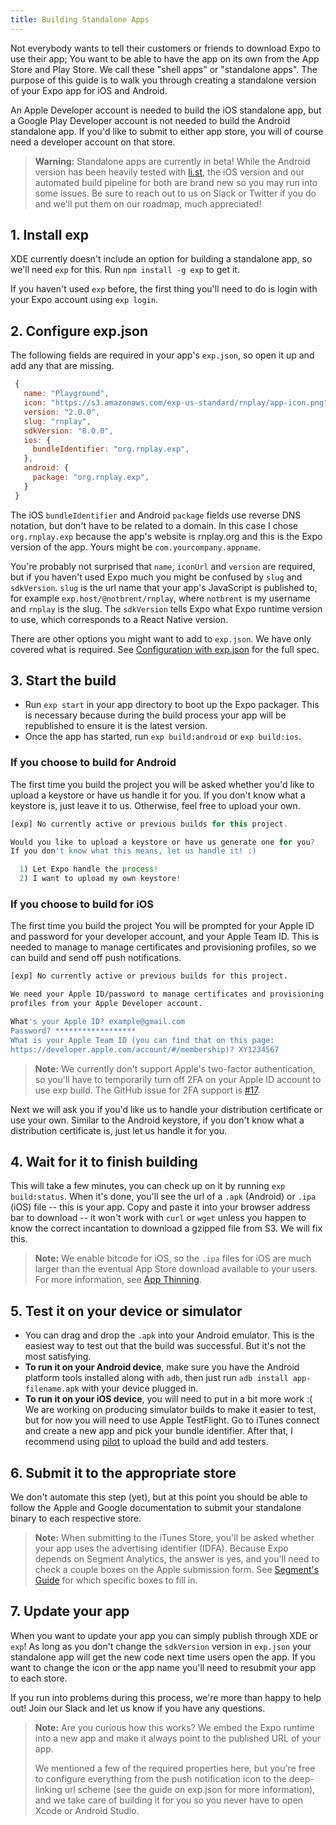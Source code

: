 ```yaml
---
title: Building Standalone Apps
---
```


Not everybody wants to tell their customers or friends to download Expo to use their app; You want to be able to have the app on its own from the App Store and Play Store. We call these "shell apps" or "standalone apps". The purpose of this guide is to walk you through creating a standalone version of your Expo app for iOS and Android.

An Apple Developer account is needed to build the iOS standalone app, but a Google Play Developer account is not needed to build the Android standalone app. If you'd like to submit to either app store, you will of course need a developer account on that store.

> **Warning:** Standalone apps are currently in beta! While the Android version has been heavily tested with [li.st](https://li.st/), the iOS version and our automated build pipeline for both are brand new so you may run into some issues. Be sure to reach out to us on Slack or Twitter if you do and we'll put them on our roadmap, much appreciated!

## 1. Install exp

XDE currently doesn't include an option for building a standalone app, so we'll need `exp` for this. Run `npm install -g exp` to get it.

If you haven't used `exp` before, the first thing you'll need to do is login with your Expo account using `exp login`.

## 2. Configure exp.json

The following fields are required in your app's `exp.json`, so open it up and add any that are missing.

```javascript
 {
   name: "Playground",
   icon: "https://s3.amazonaws.com/exp-us-standard/rnplay/app-icon.png",
   version: "2.0.0",
   slug: "rnplay",
   sdkVersion: "8.0.0",
   ios: {
     bundleIdentifier: "org.rnplay.exp",
   },
   android: {
     package: "org.rnplay.exp",
   }
 }
```

The iOS `bundleIdentifier` and Android `package` fields use reverse DNS notation, but don't have to be related to a domain. In this case I chose `org.rnplay.exp` because the app's website is rnplay.org and this is the Expo version of the app. Yours might be `com.yourcompany.appname`.

You're probably not surprised that `name`, `iconUrl` and `version` are required, but if you haven't used Expo much you might be confused by `slug` and `sdkVersion`. `slug` is the url name that your app's JavaScript is published to, for example `exp.host/@notbrent/rnplay`, where `notbrent` is my username and `rnplay` is the slug. The `sdkVersion` tells Expo what Expo runtime version to use, which corresponds to a React Native version.

There are other options you might want to add to `exp.json`. We have only covered what is required. See [Configuration with exp.json](configuration.html) for the full spec.

## 3. Start the build

-   Run `exp start` in your app directory to boot up the Expo packager. This is necessary because during the build process your app will be republished to ensure it is the latest version.
-   Once the app has started, run `exp build:android` or `exp build:ios`.

### If you choose to build for Android

The first time you build the project you will be asked whether you'd like to upload a keystore or have us handle it for you. If you don't know what a keystore is, just leave it to us. Otherwise, feel free to upload your own.

```javascript
[exp] No currently active or previous builds for this project.

Would you like to upload a keystore or have us generate one for you?
If you don't know what this means, let us handle it! :)

  1) Let Expo handle the process!
  2) I want to upload my own keystore!
```

### If you choose to build for iOS

The first time you build the project You will be prompted for your Apple ID and password for your developer account, and your Apple Team ID. This is needed to manage to manage certificates and provisioning profiles, so we can build and send off push notifications.

```bash
[exp] No currently active or previous builds for this project.

We need your Apple ID/password to manage certificates and provisioning
profiles from your Apple Developer account.

What's your Apple ID? example@gmail.com
Password? ******************
What is your Apple Team ID (you can find that on this page:
https://developer.apple.com/account/#/membership)? XY1234567
```

> **Note:** We currently don't support Apple's two-factor authentication, so you'll have to temporarily turn off 2FA on your Apple ID account to use exp build. The GitHub issue for 2FA support is [#17](https://github.com/exponent/exp/issues/17).

Next we will ask you if you'd like us to handle your distribution certificate or use your own. Similar to the Android keystore, if you don't know what a distribution certificate is, just let us handle it for you.

## 4. Wait for it to finish building

This will take a few minutes, you can check up on it by running `exp build:status`. When it's done, you'll see the url of a `.apk` (Android) or `.ipa` (iOS) file -- this is your app. Copy and paste it into your browser address bar to download -- it won't work with `curl` or `wget` unless you happen to know the correct incantation to download a gzipped file from S3. We will fix this.

> **Note:** We enable bitcode for iOS, so the `.ipa` files for iOS are much larger than the eventual App Store download available to your users. For more information, see [App Thinning](https://developer.apple.com/library/content/documentation/IDEs/Conceptual/AppDistributionGuide/AppThinning/AppThinning.html).

## 5. Test it on your device or simulator

-   You can drag and drop the `.apk` into your Android emulator. This is the easiest way to test out that the build was successful. But it's not the most satisfying.
-   **To run it on your Android device**, make sure you have the Android platform tools installed along with `adb`, then just run `adb install app-filename.apk` with your device plugged in.
-   **To run it on your iOS device**, you will need to put in a bit more work :( We are working on producing simulator builds to make it easier to test, but for now you will need to use Apple TestFlight. Go to iTunes connect and create a new app and pick your bundle identifier. After that, I recommend using [pilot](https://github.com/fastlane/fastlane/tree/master/pilot) to upload the build and add testers.

## 6. Submit it to the appropriate store

We don't automate this step (yet), but at this point you should be able to follow the Apple and Google documentation to submit your standalone binary to each respective store.

> **Note:** When submitting to the iTunes Store, you'll be asked whether your app uses the advertising identifier (IDFA). Because Expo depends on Segment Analytics, the answer is yes, and you'll need to check a couple boxes on the Apple submission form. See [Segment's Guide](https://segment.com/docs/sources/mobile/ios/quickstart/#step-5-submitting-to-the-app-store) for which specific boxes to fill in.

## 7. Update your app

When you want to update your app you can simply publish through XDE or `exp`! As long as you don't change the `sdkVersion` version in `exp.json` your standalone app will get the new code next time users open the app. If you want to change the icon or the app name you'll need to resubmit your app to each store.

If you run into problems during this process, we're more than happy to help out! Join our Slack and let us know if you have any questions.

> **Note:** Are you curious how this works? We embed the Expo runtime into a new app and make it always point to the published URL of your app.
>
> We mentioned a few of the required properties here, but you're free to configure everything from the push notification icon to the deep-linking url scheme (see the guide on exp.json for more information), and we take care of building it for you so you never have to open Xcode or Android Studio.
